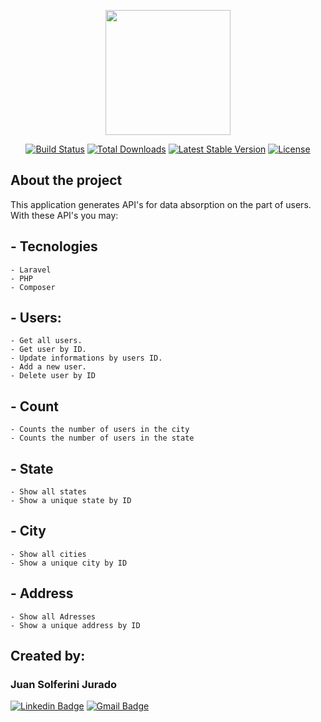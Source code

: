 <p align="center"><a href="https://laravel.com" target="_blank"><img src="https://mentesnotaveis.com.br/assets/img/logo.png" width="200"></a></p>

<p align="center">
<a href="https://travis-ci.org/laravel/framework"><img src="https://travis-ci.org/laravel/framework.svg" alt="Build Status"></a>
<a href="https://packagist.org/packages/laravel/framework"><img src="https://img.shields.io/packagist/dt/laravel/framework" alt="Total Downloads"></a>
<a href="https://packagist.org/packages/laravel/framework"><img src="https://img.shields.io/packagist/v/laravel/framework" alt="Latest Stable Version"></a>
<a href="https://packagist.org/packages/laravel/framework"><img src="https://img.shields.io/packagist/l/laravel/framework" alt="License"></a>
</p>

## About the project

This application generates API's for data absorption on the part of users.
With these API's you may:

## - Tecnologies
    - Laravel
    - PHP
    - Composer

## - Users:
    - Get all users.
    - Get user by ID.
    - Update informations by users ID.
    - Add a new user.
    - Delete user by ID

## - Count
    - Counts the number of users in the city
    - Counts the number of users in the state

## - State
    - Show all states
    - Show a unique state by ID

## - City
    - Show all cities
    - Show a unique city by ID

## - Address
    - Show all Adresses
    - Show a unique address by ID

## Created by:

### Juan Solferini Jurado

[![Linkedin Badge](https://img.shields.io/badge/-juanjurado-blue?style=flat-square&logo=Linkedin&logoColor=white&link=https://www.linkedin.com/in/juan-jurado-b87036141/)](https://www.linkedin.com/in/juan-jurado-b87036141/)
[![Gmail Badge](https://img.shields.io/badge/-juanconecti@gmail.com-c14438?style=flat-square&logo=Gmail&logoColor=white&link=mailto:juanconecti@gmail.com)](mailto:juanconecti@gmail.com)